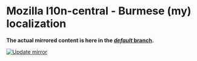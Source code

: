 # Mozilla l10n-central - Burmese (my) localization

**The actual mirrored content is here in the [_default_ branch](https://github.com/censorship-no/l10n-mozilla-central-my/tree/default).**

[![Update mirror](https://github.com/censorship-no/l10n-mozilla-central-my/actions/workflows/update-mirror.yml/badge.svg?branch=automation)](https://github.com/censorship-no/l10n-mozilla-central-my/actions/workflows/update-mirror.yml)

